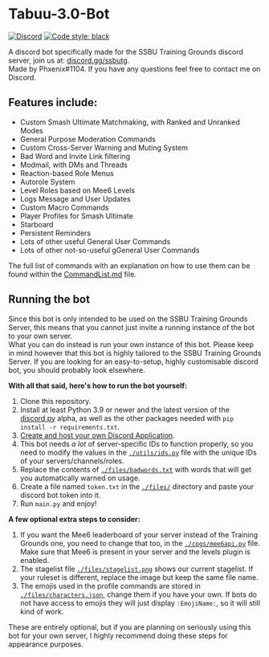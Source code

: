 # Tabuu-3.0-Bot  
[<img alt="Discord" src="https://img.shields.io/discord/739299507795132486?color=%235865F2&label=discord&logo=discord&logoColor=white">](https://discord.gg/ssbutg) [![Code style: black](https://img.shields.io/badge/code%20style-black-000000.svg)](https://github.com/psf/black)

A discord bot specifically made for the SSBU Training Grounds discord server, join us at: [discord.gg/ssbutg](https://discord.gg/ssbutg).  
Made by Phxenix#1104. If you have any questions feel free to contact me on Discord.

## Features include:
- Custom Smash Ultimate Matchmaking, with Ranked and Unranked Modes
- General Purpose Moderation Commands
- Custom Cross-Server Warning and Muting System
- Bad Word and Invite Link filtering
- Modmail, with DMs and Threads
- Reaction-based Role Menus
- Autorole System
- Level Roles based on Mee6 Levels
- Logs Message and User Updates
- Custom Macro Commands
- Player Profiles for Smash Ultimate
- Starboard
- Persistent Reminders
- Lots of other useful General User Commands
- Lots of other not-so-useful gGeneral User Commands

The full list of commands with an explanation on how to use them can be found within the [CommandList.md](CommandList.md) file.

##  Running the bot
Since this bot is only intended to be used on the SSBU Training Grounds Server, this means that you cannot just invite a running instance of the bot to your own server.  
What you can do instead is run your own instance of this bot. Please keep in mind however that this bot is highly tailored to the SSBU Training Grounds Server. If you are looking for an easy-to-setup, highly customisable discord bot, you should probably look elsewhere.  

**With all that said, here's how to run the bot yourself:**  
1) Clone this repository.  
2) Install at least Python 3.9 or newer and the latest version of the [discord.py](https://github.com/Rapptz/discord.py) alpha, as well as the other packages needed with `pip install -r requirements.txt`.  
3) [Create and host your own Discord Application](https://discord.com/developers/applications).  
4) This bot needs *a lot* of server-specific IDs to function properly, so you need to modify the values in the [`./utils/ids.py`](utils/ids.py) file with the unique IDs of your servers/channels/roles.  
5) Replace the contents of [`./files/badwords.txt`](files/badwords.txt) with words that will get you automatically warned on usage.  
6) Create a file named `token.txt` in the [`./files/`](files/) directory and paste your discord bot token into it.  
7) Run `main.py` and enjoy!  

**A few optional extra steps to consider:**  
1) If you want the Mee6 leaderboard of your server instead of the Training Grounds one, you need to change that too, in the [`./cogs/mee6api.py`](cogs/mee6api.py) file. Make sure that Mee6 is present in your server and the levels plugin is enabled.  
2) The stagelist file [`./files/stagelist.png`](files/stagelist.png) shows our current stagelist. If your ruleset is different, replace the image but keep the same file name.  
3) The emojis used in the profile commands are stored in [`./files/characters.json`](files/characters.json), change them if you have your own. If bots do not have access to emojis they will just display `:EmojiName:`, so it will still kind of work.  

These are entirely optional, but if you are planning on seriously using this bot for your own server, I highly recommend doing these steps for appearance purposes.  